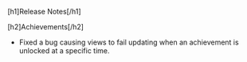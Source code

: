 [h1]Release Notes[/h1]

[h2]Achievements[/h2]
- Fixed a bug causing views to fail updating when an achievement is unlocked at a specific time.